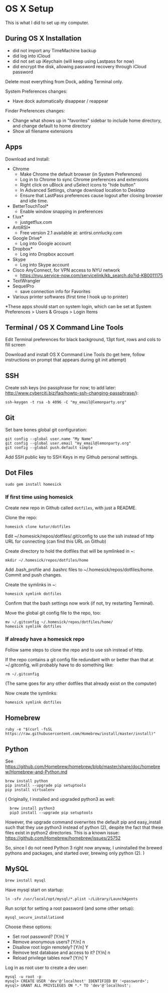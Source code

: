 OS X Setup
==========

This is what I did to set up my computer.

During OS X Installation
------------------------
- did not import any TimeMachine backup
- did log into iCloud
- did not set up iKeychain (will keep using Lastpass for now)
- did encrypt the disk, allowing password recovery through iCloud password

Delete most everything from Dock, adding Terminal only.

System Preferences changes:

- Have dock automatically disappear / reappear

Finder Preferences changes:

- Change what shows up in "favorites" sidebar to include home directory,
  and change default to home directory
- Show all filename extensions


Apps
----
Download and Install:

- Chrome
  - Make Chrome the default browser (in System Preferences)
  - Log in to Chrome to sync Chrome preferences and extensions
  - Right click on uBlock and uSelect icons to "hide button"
  - In Advanced Settings, change download location to Desktop
  - Ensure that LastPass preferences cause logout after closing browser
    and idle time.
- BetterTouchTool*
  - Enable window snapping in preferences
- f.lux*
  - justgetflux.com
- AntiRSI*
  - Free version 2.1 available at: antirsi.onnlucky.com
- Google Drive*
  - Log into Google account
- Dropbox*
  - Log into Dropbox account
- Skype
  - Log into Skype account
- Cisco AnyConnect, for VPN access to NYU network
  - https://nyu.service-now.com/servicelink/kb_search.do?id-KB0011175
- TextWrangler
- SequelPro
  - save connection info for Favorites
- Various printer softwares (first time I hook up to printer)

*These apps should start on system login, which can be set at
System Preferences > Users & Groups > Login Items


Terminal / OS X Command Line Tools
----------------------------------
Edit Terminal preferences for black background, 13pt font, rows and
cols to fill screen

Download and install OS X Command Line Tools (to get here, follow
instructions on prompt that appears during git init attempt)


SSH
---
Create ssh keys (no passphrase for now;
to add later: http://www.cyberciti.biz/faq/howto-ssh-changing-passphrase/):

```
ssh-keygen -t rsa -b 4096 -C "my_email@lemonparty.org"
```

Git
---
Set bare bones global git configuration:

```
git config --global user.name "My Name"
git config --global user.email "my_email@lemonparty.org"
git config --global push.default simple
```

Add SSH public key to SSH Keys in my Github personal settings.


Dot Files
---------
```
sudo gem install homesick
```

### If first time using homesick
Create new repo in Github called `dotfiles`, with just a README.

Clone the repo:

```
homesick clone katur/dotfiles
```

Edit ~/.homesick/repos/dotfiles/.git/config to use the ssh instead of http
URL for connecting (can find this URL on Github)

Create directory to hold the dotfiles that will be symlinked in ~:

```
mkdir ~/.homesick/repos/dotfiles/home
```

Add .bash_profile and .bashrc files to ~/.homesick/repos/dotfiles/home. Commit
and push changes.

Create the symlinks in ~:

```
homesick symlink dotfiles
```

Confirm that the bash settings now work (if not, try restarting Terminal).

Move the global git config file to the repo, too:

```
mv ~/.gitconfig ~/.homesick/repos/dotfiles/home/
homesick symlink dotfiles
```

### If already have a homesick repo
Follow same steps to clone the repo and to use ssh instead of http.

If the repo contains a git config file redundant with or better
than that at ~/.gitconfig, will probably have to do something like:

```
rm ~/.gitconfig
```

(The same goes for any other dotfiles that already exist on the computer)

Now create the symlinks:
```
homesick symlink dotfiles
```


Homebrew
--------
```
ruby -e "$(curl -fsSL https://raw.githubusercontent.com/Homebrew/install/master/install)"
```


Python
------
See https://github.com/Homebrew/homebrew/blob/master/share/doc/homebrew/Homebrew-and-Python.md

```
brew install python
pip install --upgrade pip setuptools
pip install virtualenv
```

(
  Originally, I installed and upgraded python3 as well:

      brew install python3
      pip3 install --upgrade pip setuptools

  However, the upgrade command overwrites the default pip and easy_install
  such that they use python3 instead of python (2), despite the fact that
  these files exist in python2 directories. This is a known issue:
  https://github.com/Homebrew/homebrew/issues/25752

  So, since I do not need Python 3 right now anyway, I uninstalled the brewed
  pythons and packages, and started over, brewing only python (2).
)


MySQL
-----
```
brew install mysql
```

Have mysql start on startup:

```
ln -sfv /usr/local/opt/mysql/*.plist ~/Library/LaunchAgents
```

Run script for setting a root password (and some other setup):

```
mysql_secure_installationd
```

Choose these options:

  - Set root password? [Y/n] Y
  - Remove anonymous users? [Y/n] n
  - Disallow root login remotely? [Y/n] Y
  - Remove test database and access to it? [Y/n] n
  - Reload privilege tables now? [Y/n] Y


Log in as root user to create a dev user:

```
mysql -u root -p
mysql> CREATE USER 'dev'@'localhost' IDENTIFIED BY '<password>';
mysql> GRANT ALL PRIVILEGES ON *.* TO 'dev'@'localhost';
```
